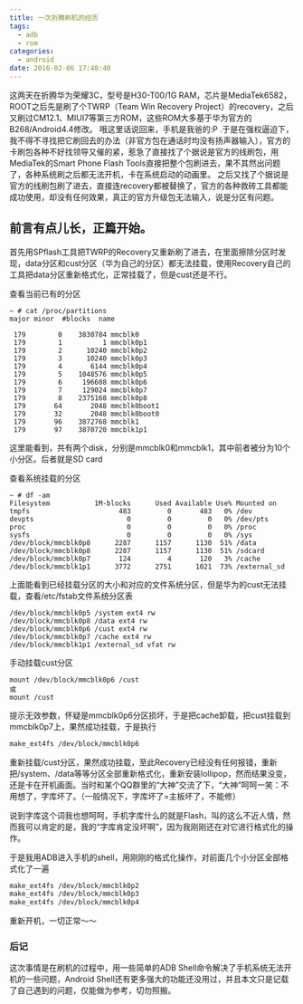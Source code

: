 ```yaml
---
title: 一次折腾刷机的经历
tags:
  - adb
  - rom
categories:
  - android
date: 2016-02-06 17:48:40
---
```


这两天在折腾华为荣耀3C，型号是H30-T00/1G RAM，芯片是MediaTek6582，ROOT之后先是刷了个TWRP（Team Win Recovery Project）的recovery，之后又刷过CM12.1、MIUI7等第三方ROM，这些ROM大多基于华为官方的B268/Android4.4修改。
哦这里话说回来，手机是我爸的:P .于是在强权逼迫下，我不得不寻找把它刷回去的办法（非官方包在通话时均没有扬声器输入），官方的卡刷包各种不好找领导又催的紧，惹急了直接找了个据说是官方的线刷包，用MediaTek的Smart Phone Flash Tools直接把整个包刷进去，果不其然出问题了，各种系统刷之后都无法开机，卡在系统启动的动画里。
之后又找了个据说是官方的线刷包刷了进去，直接连recovery都被替换了，官方的各种救砖工具都能成功使用，却没有任何效果，真正的官方升级包无法输入，说是分区有问题。

<!-- more -->

## 前言有点儿长，正篇开始。

首先用SPflash工具把TWRP的Recovery又重新刷了进去，在里面擦除分区时发现，data分区和cust分区（华为自己的分区）都无法挂载，使用Recovery自己的工具把data分区重新格式化，正常挂载了，但是cust还是不行。

查看当前已有的分区

```console
~ # cat /proc/partitions 
major minor  #blocks  name

 179        0    3830784 mmcblk0
 179        1          1 mmcblk0p1
 179        2      10240 mmcblk0p2
 179        3      10240 mmcblk0p3
 179        4       6144 mmcblk0p4
 179        5    1048576 mmcblk0p5
 179        6     196608 mmcblk0p6
 179        7     129024 mmcblk0p7
 179        8    2375168 mmcblk0p8
 179       64       2048 mmcblk0boot1
 179       32       2048 mmcblk0boot0
 179       96    3872768 mmcblk1
 179       97    3870720 mmcblk1p1
```

这里能看到，共有两个disk，分别是mmcblk0和mmcblk1，其中前者被分为10个小分区。后者就是SD card

查看系统挂载的分区

```console
~ # df -am
Filesystem           1M-blocks      Used Available Use% Mounted on
tmpfs                      483         0       483   0% /dev
devpts                       0         0         0   0% /dev/pts
proc                         0         0         0   0% /proc
sysfs                        0         0         0   0% /sys
/dev/block/mmcblk0p8      2287      1157      1130  51% /data
/dev/block/mmcblk0p8      2287      1157      1130  51% /sdcard
/dev/block/mmcblk0p7       124         4       120   3% /cache
/dev/block/mmcblk1p1      3772      2751      1021  73% /external_sd
```

上面能看到已经挂载分区的大小和对应的文件系统分区，但是华为的cust无法挂载，查看/etc/fstab文件系统分区表

```console
/dev/block/mmcblk0p5 /system ext4 rw
/dev/block/mmcblk0p8 /data ext4 rw
/dev/block/mmcblk0p6 /cust ext4 rw
/dev/block/mmcblk0p7 /cache ext4 rw
/dev/block/mmcblk1p1 /external_sd vfat rw
```

手动挂载cust分区

```console
mount /dev/block/mmcblk0p6 /cust
或
mount /cust
```

提示无效参数，怀疑是mmcblk0p6分区损坏，于是把cache卸载，把cust挂载到mmcblk0p7上，果然成功挂载，于是执行

```sh
make_ext4fs /dev/block/mmcblk0p6
```

重新挂载/cust分区，果然成功挂载，至此Recovery已经没有任何报错，重新把/system、/data等等分区全部重新格式化，重新安装lollipop，然而结果没变，还是卡在开机画面。当时和某个QQ群里的“大神”交流了下，“大神”呵呵一笑：不用想了，字库坏了。（一般情况下，字库坏了=主板坏了，不能修）

说到字库这个词我也想呵呵，手机字库什么的就是Flash，叫的这么不近人情，然而我可以肯定的是，我的“字库肯定没坏啊”，因为我刚刚还在对它进行格式化的操作。

于是我用ADB进入手机的shell，用刚刚的格式化操作，对前面几个小分区全部格式化了一遍

```sh
make_ext4fs /dev/block/mmcblk0p2
make_ext4fs /dev/block/mmcblk0p3
make_ext4fs /dev/block/mmcblk0p4
```

重新开机，一切正常～～

### 后记

这次事情是在刷机的过程中，用一些简单的ADB Shell命令解决了手机系统无法开机的一些问题，Android                      Shell还有更多强大的功能还没用过，并且本文只是记载了自己遇到的问题，仅能做为参考，切勿照搬。